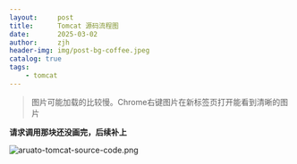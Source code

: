```yaml
---
layout:     post
title:      Tomcat 源码流程图
date:       2025-03-02
author:     zjh
header-img: img/post-bg-coffee.jpeg
catalog: true
tags:
    - tomcat
---
```


> 图片可能加载的比较慢。Chrome右键图片在新标签页打开能看到清晰的图片

**请求调用那块还没画完，后续补上**

![aruato-tomcat-source-code.png](https://github.com/aruato/aruato.github.io/raw/refs/heads/master/img/aruato-tomcat-source-code.png)
